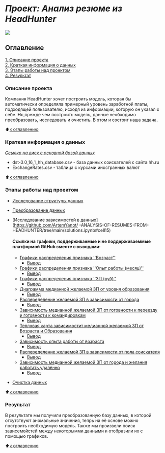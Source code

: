 #  ***Проект: Анализ резюме из HeadHunter***   
![](https://toplogos.ru/images/logo-hh-ru.png)
## Оглавление
[1. Описание проекта](https://github.com/ArtemYanot/-ANALYSIS-OF-RESUMES-FROM-HEADHUNTER/tree/main/README.md#Описание-проекта)   
[2. Краткая информация о данных](https://github.com/ArtemYanot/-ANALYSIS-OF-RESUMES-FROM-HEADHUNTER/tree/main/README.md#Краткая-информация-о-данных)   
[3. Этапы работы над проектом](https://github.com/ArtemYanot/-ANALYSIS-OF-RESUMES-FROM-HEADHUNTER/tree/main/README.md#Этапы-работы-над-проектом)   
[4. Результат](https://github.com/ArtemYanot/-ANALYSIS-OF-RESUMES-FROM-HEADHUNTER/tree/main/README.md#Результат)
 
 ### Описание проекта
 Компания HeadHunter хочет построить модель, которая бы автоматически определяла примерный уровень заработной платы, подходящей пользователю, исходя из информации, которую он указал о себе. Но,прежде чем построить модель, данные необходимо преобразовать, исследовать и очистить. В этом и состоит наша задача.

 :arrow_up:[к оглавлению](https://github.com/ArtemYanot/-ANALYSIS-OF-RESUMES-FROM-HEADHUNTER/tree/main/README.md#Оглавление)

 ### Краткая информация о данных  
 [*Ссылка на диск с основной базой данных*](https://drive.google.com/file/d/14CxzJpfj_ozSiok9l-cAlREVmAa116-G/view?usp=drive_link)
 - dst-3.0_16_1_hh_database.csv - база данных соискателей с сайта hh.ru   
 - ExchangeRates.csv - таблица с курсами иностранных валют

  :arrow_up:[к оглавлению](https://github.com/ArtemYanot/-ANALYSIS-OF-RESUMES-FROM-HEADHUNTER/tree/main/README.md#Оглавление)

  ### Этапы работы над проектом
  - [Исследование структуры данных](https://github.com/ArtemYanot/-ANALYSIS-OF-RESUMES-FROM-HEADHUNTER/tree/main/solutions.ipynb#research)
  - [Преобразование данных](https://github.com/ArtemYanot/-ANALYSIS-OF-RESUMES-FROM-HEADHUNTER/tree/main/solutions.ipynb#section-10)
  - [Исследование зависимостей в данных](https://github.com/ArtemYanot/ -ANALYSIS-OF-RESUMES-FROM-HEADHUNTER/tree/main/solutions.ipynb#cell15)   
    #### Ссылки на графики, поддерживаемые и не поддерживаеммые платформой GitHub вместе с выводами:
    - [Графики распределения признака ''Возраст''](https://htmlpreview.github.io/?https://github.com/ArtemYanot/-ANALYSIS-OF-RESUMES-FROM-HEADHUNTER/tree/main/Charts/Графики_распределения_признака_''Возраст''.html)
        - [Вывод](https://github.com/ArtemYanot/-ANALYSIS-OF-RESUMES-FROM-HEADHUNTER/tree/main/solutions.ipynb#conclusion1)
    - [Графики распределения признака ''Опыт работы (месяц)''](https://github.com/ArtemYanot/-ANALYSIS-OF-RESUMES-FROM-HEADHUNTER/tree/main/Charts/Графики_распределения_признака_''Опыт_работы_месяц''.html)
        - [Вывод](https://github.com/ArtemYanot/-ANALYSIS-OF-RESUMES-FROM-HEADHUNTER/tree/main/solutions.ipynb#conclusion2)
     - [Графики распределения признака ''ЗП (руб)''](https://github.com/ArtemYanot/-ANALYSIS-OF-RESUMES-FROM-HEADHUNTER/tree/main/Charts/Графики_распределения_признака_''ЗП_руб''.html)
        - [Вывод](https://github.com/ArtemYanot/-ANALYSIS-OF-RESUMES-FROM-HEADHUNTER/tree/main/solutions.ipynb#conclusion3)
     - [Диаграмма медианной желаемой ЗП от уровня образования](https://github.com/ArtemYanot/-ANALYSIS-OF-RESUMES-FROM-HEADHUNTER/tree/main/Charts/Диаграмма_медианной_желаемой_ЗП_от_уровня_образования.html)
        - [Вывод](https://github.com/ArtemYanot/-ANALYSIS-OF-RESUMES-FROM-HEADHUNTER/tree/main/solutions.ipynb#conclusion4)            
     - [Распеределение желаемой ЗП в зависимости от города](https://github.com/ArtemYanot/-ANALYSIS-OF-RESUMES-FROM-HEADHUNTER/tree/main/Charts/Распеределение_желаемой_ЗП_в_зависимости_от_города.html)
        - [Вывод](https://github.com/ArtemYanot/-ANALYSIS-OF-RESUMES-FROM-HEADHUNTER/tree/main/solutions.ipynb#conclusion5)       
     - [Зависимость медианной желаемой ЗП от готовности к переезду и готовности к командировкам](https://github.com/ArtemYanot/-ANALYSIS-OF-RESUMES-FROM-HEADHUNTER/tree/main/Charts/Зависимость_медианной_желаемой_ЗП_от_готовности_к_переезду_и_готовности.html)
        - [Вывод](https://github.com/ArtemYanot/-ANALYSIS-OF-RESUMES-FROM-HEADHUNTER/tree/main/solutions.ipynb#conclusion6)    
     - [Тепловая карта зависимостит медианной желаемой ЗП от Возраста и Образования](https://github.com/ArtemYanot/-ANALYSIS-OF-RESUMES-FROM-HEADHUNTER/tree/main/solutions.ipynb#heatmap)
        - [Вывод](https://github.com/ArtemYanot/-ANALYSIS-OF-RESUMES-FROM-HEADHUNTER/tree/main/solutions.ipynb#conclusion7)
     - [Зависимость опыта работы от возраста](https://github.com/ArtemYanot/-ANALYSIS-OF-RESUMES-FROM-HEADHUNTER/tree/main/Charts/Зависимость_опыта_работы_от_возраста.html)
        - [Вывод](https://github.com/ArtemYanot/-ANALYSIS-OF-RESUMES-FROM-HEADHUNTER/tree/main/solutions.ipynb#conclusion8)
     - [Распеределение желаемой ЗП в зависимости от пола соискателя](https://github.com/ArtemYanot/-ANALYSIS-OF-RESUMES-FROM-HEADHUNTER/tree/main/Charts/Распеределение_желаемой_ЗП_в_зависимости_от_пола_соискателя.html)
        - [Вывод](https://github.com/ArtemYanot/-ANALYSIS-OF-RESUMES-FROM-HEADHUNTER/tree/main/solutions.ipynb#conclusion9)
     - [Зависимость медианной желаемой ЗП от города и желания работать удалённо](Диаграмма_медианной_желаемой_ЗП_от_уровня_образования.html)
        - [Вывод](conclusion10)

  - [Очистка данных](https://github.com/ArtemYanot/-ANALYSIS-OF-RESUMES-FROM-HEADHUNTER/tree/main/solutions.ipynb#clear)

   :arrow_up:[к оглавлению](https://github.com/ArtemYanot/-ANALYSIS-OF-RESUMES-FROM-HEADHUNTER/tree/main/README.md#Оглавление)

### Результат
В результате мы получили преобразованную базу данных, в которой отсутствуют аномальные значения, тепрь на её основе можно построить необходимую модель. Также мы произвели поиск зависемойстей между некоторымми данными и отобразили их с помощью графиков.

  :arrow_up:[к оглавлению](https://github.com/ArtemYanot/-ANALYSIS-OF-RESUMES-FROM-HEADHUNTER/tree/main/README.md#Оглавление)



